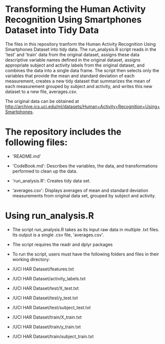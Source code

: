 Transforming the Human Activity Recognition Using Smartphones Dataset into Tidy Data
=================================================================

The files in this repository tranform the Human Activity Recognition Using Smartphones Dataset into tidy data. The run_analysis.R script reads in the 'test' and 'train' data from the original dataset, assigns these data descriptive variable names defined in the original dataset, assigns appropriate subject and activity labels from the original dataset, and combines the data into a single data frame. The script then selects only the variables that provide the mean and standard deviation of each measurement, creates a new tidy dataset that summarizes the mean of each measurement grouped by subject and activity, and writes this new dataset to a new file, averages.csv.

The original data can be obtained at http://archive.ics.uci.edu/ml/datasets/Human+Activity+Recognition+Using+Smartphones. 

The repository includes the following files:
=========================================

- 'README.md'

- 'CodeBook.md': Describes the variables, the data, and  transformations performed to clean up the data.

- 'run_analysis.R': Creates tidy data set.

- 'averages.csv': Displays averages of mean and standard deviation measurements from original data set, grouped by subject and activity.

Using run_analysis.R
=========================================

- The script run_analysis.R takes as its input raw data in multiple .txt files. Its output is a single .csv file, 'averages.csv'.

- The script requires the readr and dplyr packages

- To run the script, users must have the following folders and files in their working directory:

- /UCI HAR Dataset/features.txt

- /UCI HAR Dataset/activity_labels.txt

- /UCI HAR Dataset/test/X_test.txt

- /UCI HAR Dataset/test/y_test.txt

- /UCI HAR Dataset/test/subject_test.txt

- /UCI HAR Dataset/train/X_train.txt

- /UCI HAR Dataset/train/y_train.txt

- /UCI HAR Dataset/train/subject_train.txt
